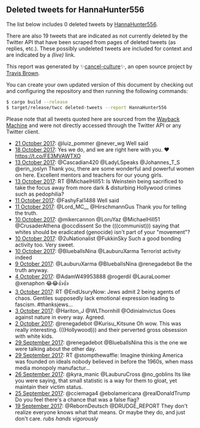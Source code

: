 ## Deleted tweets for HannaHunter556

The list below includes 0 deleted tweets by
[HannaHunter556](https://twitter.com/HannaHunter556).

There are also 19 tweets that are indicated as not currently
deleted by the Twitter API that have been scraped from pages of deleted tweets (as replies, etc.).
These possibly undeleted tweets are included for context and are indicated by a _(live)_ link.


This report was generated by ✨[cancel-culture](https://github.com/travisbrown/cancel-culture)✨,
an open source project by [Travis Brown](https://twitter.com/travisbrown).

You can create your own updated version of this document by checking out and configuring the
repository and then running the following commands:

```bash
$ cargo build --release
$ target/release/twcc deleted-tweets --report HannaHunter556
```

Please note that all tweets quoted here are sourced from the
[Wayback Machine](https://web.archive.org) and were not directly accessed through the Twitter API or
any Twitter client.

* [21 October 2017](https://web.archive.org/web/20171021030002/https://twitter.com/HannaHunter556/status/921571753494761475): @luiz_pommer @never_wg Well said <!--921571753494761475-->
* [18 October 2017](https://web.archive.org/web/20171018190721/https://twitter.com/HannaHunter556/status/920728023095275521): Yes we do, and we are right here with you. ❤ https://t.co/FE3MVAWTXO <!--920728023095275521-->
* [13 October 2017](https://web.archive.org/web/20171013173230/https://twitter.com/HannaHunter556/status/918892213987364864): @Cascadian420 @LadyLSpeaks @Johannes_T_S @erin_joslyn Thank you, there are some wonderful and powerful women on here. Excellent mentors and teachers for our young girls. <!--918892213987364864-->
* [13 October 2017](https://web.archive.org/web/20171013005952/https://twitter.com/HannaHunter556/status/918642409612902400): RT @MichaelHill51: Is Weinstein being sacrificed to take the focus away from more dark &amp; disturbing Hollywood crimes such as pedophilia? <!--918642409612902400-->
* [11 October 2017](https://web.archive.org/web/20171011172142/https://twitter.com/HannaHunter556/status/918164720347238400): @FashyFal1488 Well said <!--918164720347238400-->
* [11 October 2017](https://web.archive.org/web/20171011024935/https://twitter.com/HannaHunter556/status/917945245014347776): @Lord_MC__ @HirschmannGus Thank you for telling the truth. <!--917945245014347776-->
* [10 October 2017](https://web.archive.org/web/20171010045233/https://twitter.com/HannaHunter556/status/917613802698440704): @mikercannon @LoruYaz @MichaelHill51 @CrusaderAthena @occdissent So the (((communist))) saying that whites should be eradicated (genocide) isn't part of your "movement"? <!--917613802698440704-->
* [10 October 2017](https://web.archive.org/web/20171010035247/https://twitter.com/HannaHunter556/status/917598761911758848): @2uNationalist @FukkinSky Such a good bonding activity too. Very sweet. <!--917598761911758848-->
* [10 October 2017](https://web.archive.org/web/20171010034943/https://twitter.com/HannaHunter556/status/917597990164090881): @BlueballsNina @LauburuXarma Terrorist activity indeed <!--917597990164090881-->
* [ 9 October 2017](https://web.archive.org/web/20171009011519/https://twitter.com/HannaHunter556/status/917196746266152960): @LauburuXarma @BlueballsNina @renegadebot Be the truth anyway. <!--917196746266152960-->
* [ 4 October 2017](https://web.archive.org/web/20171004232800/https://twitter.com/HannaHunter556/status/915720187676102656): @AdamW49953888 @rogerdil @LauraLoomer @xenaphon 😂😂👍👍 <!--915720187676102656-->
* [ 3 October 2017](https://web.archive.org/web/20171003144403/https://twitter.com/HannaHunter556/status/915225943500840963): RT @EndUsuryNow: Jews admit 2 being agents of chaos. Gentiles supposedly lack emotional expression leading to fascism. #thanksjews…  <!--915225943500840963-->
* [ 3 October 2017](https://web.archive.org/web/20171003112714/https://twitter.com/HannaHunter556/status/915176412952358912): @Hariton_J @WLThornhill @OdiniaInvictus Goes against nature in every way. Agreed. <!--915176412952358912-->
* [ 2 October 2017](https://web.archive.org/web/20171002151443/https://twitter.com/HannaHunter556/status/914871273167220736): @renegadebot @Kurisu_Kitsune Oh wow. This was really interesting. (((Hollywood))) and their perverted gross obsession with white kids. <!--914871273167220736-->
* [29 September 2017](https://web.archive.org/web/20170929134817/https://twitter.com/HannaHunter556/status/913762357876264960): @renegadebot @BlueballsNina this is the one we were talking about the other day. <!--913762357876264960-->
* [29 September 2017](https://web.archive.org/web/20170929034725/https://twitter.com/HannaHunter556/status/913611144836685824): RT @stompthewaffle: Imagine thinking America was founded on ideals nobody believed in before the 1960s, when mass media monopoly manufactur… <!--913611144836685824-->
* [26 September 2017](https://web.archive.org/web/20170926024819/https://twitter.com/HannaHunter556/status/912509108229693440): @kyra_manic @LauburuCross @no_goblins Its like you were saying, that small statistic is a way for them to gloat, yet maintain their victim status. <!--912509108229693440-->
* [25 September 2017](https://web.archive.org/web/20170925042239/https://twitter.com/HannaHunter556/status/912170460137377792): @cciemaga4 @ebolamericana @realDonaldTrump Do you feel there's a chance that was a false flag? <!--912170460137377792-->
* [19 September 2017](https://web.archive.org/web/20170919163207/https://twitter.com/HannaHunter556/status/910179709224407040): @RebornDeutsch @DRUDGE_REPORT They don't realize everyone knows what that means. Or maybe they do, and just don't care. *rubs hands vigorously* <!--910179709224407040-->
